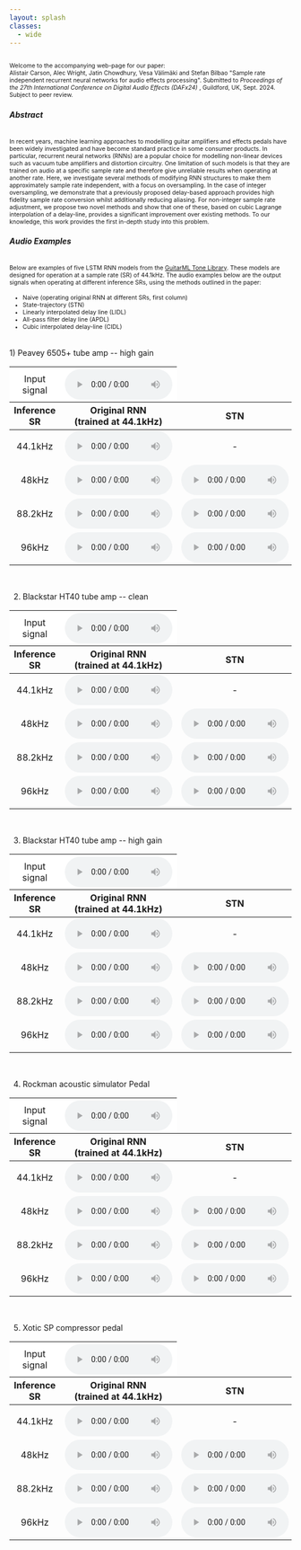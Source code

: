 ```yaml
---
layout: splash
classes:
  - wide
---
```

<p style="font-size: 0.75em">
<br>
Welcome to the accompanying web-page for our paper: <br>
Alistair Carson, Alec Wright, Jatin Chowdhury, Vesa Välimäki and Stefan Bilbao "Sample rate independent recurrent neural networks for audio effects processing". Submitted to <em> Proceedings of the 27th International Conference on Digital Audio Effects (DAFx24) </em>, Guildford, UK, Sept. 2024. Subject to peer review.
</p>



###### <b>Abstract</b>
<p style="font-size: 0.75em">
In recent years, machine learning approaches to modelling guitar amplifiers and effects pedals have been widely investigated and have become standard practice in some consumer products. In particular, recurrent neural networks (RNNs) are a popular choice for modelling non-linear devices such as vacuum tube amplifiers and distortion circuitry. One limitation of such models is that they are trained on audio at a specific sample rate and therefore give unreliable results when operating at another rate. Here, we investigate several methods of modifying RNN structures to make them approximately sample rate independent, with a focus on oversampling. In the case of integer oversampling, we demonstrate that a previously proposed delay-based approach provides high fidelity sample rate conversion whilst additionally reducing aliasing. For non-integer sample rate adjustment, we propose two novel methods and show that one of these, based on cubic Lagrange interpolation of a delay-line, provides a significant improvement over existing methods. To our knowledge, this work provides the first in-depth study into this problem.
</p>


###### <b>Audio Examples</b>
<p style="font-size: 0.75em">
Below are examples of five LSTM RNN models from the <a href="https://guitarml.com/tonelibrary/tonelib-pro.html">GuitarML Tone Library</a>. 
These models are designed for operation at a sample rate (SR) of 44.1kHz. The audio examples below are the output signals when operating at different inference SRs, using the methods outlined in the paper:
</p>
<ul>
  <li style="font-size: 0.75em"> Naive (operating original RNN at different SRs, first column)</li>
  <li style="font-size: 0.75em">State-trajectory (STN)</li>
  <li style="font-size: 0.75em">Linearly interpolated delay line (LIDL) </li>
  <li style="font-size: 0.75em">All-pass filter delay line (APDL) </li>
  <li style="font-size: 0.75em">Cubic interpolated delay-line (CIDL) </li>
</ul>

<br>
1) Peavey 6505+ tube amp -- high gain
<table>
  <thead>
    <tr>
      <th style="background: white; text-align: center; font-weight: normal">Input signal</th>
      <th style="background: white; text-align: center;">
        <audio controls style="width: 12em">
          <source src="audio/input_riff1.wav" type="audio/wav">
        </audio></th>
      <th style="border-left-style: hidden; border-top-style: hidden; visibility:  hidden; background: white; text-align: center"></th>
      <th colspan="3" style="text-align: center">Delay-based methods</th>
    </tr>
    <tr>
      <th style="text-align: center">Inference SR</th>
      <th style="text-align: center">Original RNN <br> (trained at 44.1kHz)</th>
      <th style="text-align: center">STN  </th>
      <th style="text-align: center">LIDL  </th>
      <th style="text-align: center">APDL (ours) </th>
      <th style="text-align: center">CIDL (ours) </th>
    </tr>
  </thead>
  <tbody>
    <tr>
      <td style="text-align: center">44.1kHz</td>
      <td style="text-align: center" >
        <audio controls style="width: 12em">
          <source src="audio/6505Plus_Red_DirectOut_44100_naive_riff1.wav" type="audio/wav">
        </audio></td>
      <td style="text-align: center">
        -</td>
      <td style="text-align: center">
        -</td>
      <td style="text-align: center">
        -</td>
      <td style="text-align: center">
        - </td>
    </tr>
    <tr>
      <td style="text-align: center">48kHz</td>
      <td style="text-align: center">
        <audio controls style="width: 12em">
          <source src="audio/6505Plus_Red_DirectOut_48000_naive_riff1.wav" type="audio/wav">        </audio></td>
      <td style="text-align: center">
        <audio controls style="width: 12em">
          <source src="audio/6505Plus_Red_DirectOut_48000_stn_riff1.wav" type="audio/wav">        </audio></td>
      <td style="text-align: center">
        <audio controls style="width: 12em">
          <source src="audio/6505Plus_Red_DirectOut_48000_lidl_riff1.wav" type="audio/wav">        </audio></td>
      <td style="text-align: center">
        <audio controls style="width: 12em">
          <source src="audio/6505Plus_Red_DirectOut_48000_apdl_riff1.wav" type="audio/wav">        </audio></td>
      <td style="text-align: center">
        <audio controls style="width: 12em">
          <source src="audio/6505Plus_Red_DirectOut_48000_lagrange_riff1.wav" type="audio/wav">        </audio></td>
    </tr>
    <tr>
      <td style="text-align: center">88.2kHz</td>
      <td style="text-align: center" >
        <audio controls style="width: 12em">
          <source src="audio/6505Plus_Red_DirectOut_88200_naive_riff1.wav" type="audio/wav">        </audio></td>
      <td style="text-align: center">
        <audio controls style="width: 12em">
          <source src="audio/6505Plus_Red_DirectOut_88200_stn_riff1.wav" type="audio/wav">        </audio></td>
      <td style="text-align: center" colspan="3" style="text-align: center">
        <audio controls style="width: 12em">
          <source src="audio/6505Plus_Red_DirectOut_88200_lidl_riff1.wav" type="audio/wav">        </audio></td>
    </tr>
    <tr>
      <td style="text-align: center">96kHz</td>
      <td style="text-align: center">
        <audio controls style="width: 12em">
          <source src="audio/6505Plus_Red_DirectOut_96000_naive_riff1.wav" type="audio/wav">        </audio></td>
      <td style="text-align: center">
        <audio controls style="width: 12em">
          <source src="audio/6505Plus_Red_DirectOut_96000_stn_riff1.wav" type="audio/wav">        </audio></td>
      <td style="text-align: center">
        <audio controls style="width: 12em">
          <source src="audio/6505Plus_Red_DirectOut_96000_lidl_riff1.wav" type="audio/wav">        </audio></td>
      <td style="text-align: center">
        <audio controls style="width: 12em">
          <source src="audio/6505Plus_Red_DirectOut_96000_apdl_riff1.wav" type="audio/wav">        </audio></td>
      <td style="text-align: center">
        <audio controls style="width: 12em">
          <source src="audio/6505Plus_Red_DirectOut_96000_lagrange_riff1.wav" type="audio/wav">        </audio></td>
    </tr>
  </tbody>
</table>
<br>

2) Blackstar HT40 tube amp -- clean
<table>

  <thead>
    <tr>
      <th style="background: white; text-align: center; font-weight: normal">Input signal</th>
      <th style="background: white; text-align: center;">
        <audio controls style="width: 12em">
          <source src="audio/input_riff2.wav" type="audio/wav">
        </audio></th>
      <th style="border-left-style: hidden; border-top-style: hidden; visibility:  hidden; background: white; text-align: center"></th>
      <th colspan="3" style="text-align: center">Delay-based methods</th>
    </tr>
    <tr>
      <th style="text-align: center">Inference SR</th>
      <th style="text-align: center">Original RNN <br> (trained at 44.1kHz) </th>
      <th style="text-align: center">STN  </th>
      <th style="text-align: center">LIDL  </th>
      <th style="text-align: center">APDL (ours) </th>
      <th style="text-align: center">CIDL (ours) </th>
    </tr>
  </thead>
  <tbody>
    <tr>
      <td style="text-align: center">44.1kHz</td>
      <td style="text-align: center" >
        <audio controls style="width: 12em">
          <source src="audio/BlackstarHT40_AmpClean_44100_naive_riff2.wav" type="audio/wav">
        </audio></td>
      <td style="text-align: center">
        -</td>
      <td style="text-align: center">
        -</td>
      <td style="text-align: center">
        -</td>
      <td style="text-align: center">
        - </td>
    </tr>
    <tr>
      <td style="text-align: center">48kHz</td>
      <td style="text-align: center">
        <audio controls style="width: 12em">
          <source src="audio/BlackstarHT40_AmpClean_48000_naive_riff2.wav" type="audio/wav">        </audio></td>
      <td style="text-align: center">
        <audio controls style="width: 12em">
          <source src="audio/BlackstarHT40_AmpClean_48000_stn_riff2.wav" type="audio/wav">        </audio></td>
      <td style="text-align: center">
        <audio controls style="width: 12em">
          <source src="audio/BlackstarHT40_AmpClean_48000_lidl_riff2.wav" type="audio/wav">        </audio></td>
      <td style="text-align: center">
        <audio controls style="width: 12em">
          <source src="audio/BlackstarHT40_AmpClean_48000_apdl_riff2.wav" type="audio/wav">        </audio></td>
      <td style="text-align: center">
        <audio controls style="width: 12em">
          <source src="audio/BlackstarHT40_AmpClean_48000_lagrange_riff2.wav" type="audio/wav">        </audio></td>
    </tr>
    <tr>
      <td style="text-align: center">88.2kHz</td>
      <td style="text-align: center" >
        <audio controls style="width: 12em">
          <source src="audio/BlackstarHT40_AmpClean_88200_naive_riff2.wav" type="audio/wav">        </audio></td>
      <td style="text-align: center">
        <audio controls style="width: 12em">
          <source src="audio/BlackstarHT40_AmpClean_88200_stn_riff2.wav" type="audio/wav">        </audio></td>
      <td style="text-align: center" colspan="3" style="text-align: center">
        <audio controls style="width: 12em">
          <source src="audio/BlackstarHT40_AmpClean_88200_lidl_riff2.wav" type="audio/wav">        </audio></td>
    </tr>
    <tr>
      <td style="text-align: center">96kHz</td>
      <td style="text-align: center">
        <audio controls style="width: 12em">
          <source src="audio/BlackstarHT40_AmpClean_96000_naive_riff2.wav" type="audio/wav">        </audio></td>
      <td style="text-align: center">
        <audio controls style="width: 12em">
          <source src="audio/BlackstarHT40_AmpClean_96000_stn_riff2.wav" type="audio/wav">        </audio></td>
      <td style="text-align: center">
        <audio controls style="width: 12em">
          <source src="audio/BlackstarHT40_AmpClean_96000_lidl_riff2.wav" type="audio/wav">        </audio></td>
      <td style="text-align: center">
        <audio controls style="width: 12em">
          <source src="audio/BlackstarHT40_AmpClean_96000_apdl_riff2.wav" type="audio/wav">        </audio></td>
      <td style="text-align: center">
        <audio controls style="width: 12em">
          <source src="audio/BlackstarHT40_AmpClean_96000_lagrange_riff2.wav" type="audio/wav">        </audio></td>
    </tr>
  </tbody>
</table>
<br>

3) Blackstar HT40 tube amp -- high gain
<table>
  <thead>
    <tr>
      <th style="background: white; text-align: center; font-weight: normal">Input signal</th>
      <th style="background: white; text-align: center;">
        <audio controls style="width: 12em">
          <source src="audio/input_riff2.wav" type="audio/wav">
        </audio></th>
      <th style="border-left-style: hidden; border-top-style: hidden; visibility:  hidden; background: white; text-align: center"></th>
      <th colspan="3" style="text-align: center">Delay-based methods</th>
    </tr>
    <tr>
      <th style="text-align: center">Inference SR</th>
      <th style="text-align: center">Original RNN <br> (trained at 44.1kHz) </th>
      <th style="text-align: center">STN  </th>
      <th style="text-align: center">LIDL  </th>
      <th style="text-align: center">APDL (ours) </th>
      <th style="text-align: center">CIDL (ours) </th>
    </tr>
  </thead>
  <tbody>
    <tr>
      <td style="text-align: center">44.1kHz</td>
      <td style="text-align: center" >
        <audio controls style="width: 12em">
          <source src="audio/BlackstarHT40_AmpHighGain_44100_naive_riff2.wav" type="audio/wav">
        </audio></td>
      <td style="text-align: center">
        -</td>
      <td style="text-align: center">
        -</td>
      <td style="text-align: center">
        -</td>
      <td style="text-align: center">
        - </td>
    </tr>
    <tr>
      <td style="text-align: center">48kHz</td>
      <td style="text-align: center">
        <audio controls style="width: 12em">
          <source src="audio/BlackstarHT40_AmpHighGain_48000_naive_riff2.wav" type="audio/wav">        </audio></td>
      <td style="text-align: center">
        <audio controls style="width: 12em">
          <source src="audio/BlackstarHT40_AmpHighGain_48000_stn_riff2.wav" type="audio/wav">        </audio></td>
      <td style="text-align: center">
        <audio controls style="width: 12em">
          <source src="audio/BlackstarHT40_AmpHighGain_48000_lidl_riff2.wav" type="audio/wav">        </audio></td>
      <td style="text-align: center">
        <audio controls style="width: 12em">
          <source src="audio/BlackstarHT40_AmpHighGain_48000_apdl_riff2.wav" type="audio/wav">        </audio></td>
      <td style="text-align: center">
        <audio controls style="width: 12em">
          <source src="audio/BlackstarHT40_AmpHighGain_48000_lagrange_riff2.wav" type="audio/wav">        </audio></td>
    </tr>
    <tr>
      <td style="text-align: center">88.2kHz</td>
      <td style="text-align: center" >
        <audio controls style="width: 12em">
          <source src="audio/BlackstarHT40_AmpHighGain_88200_naive_riff2.wav" type="audio/wav">        </audio></td>
      <td style="text-align: center">
        <audio controls style="width: 12em">
          <source src="audio/BlackstarHT40_AmpHighGain_88200_stn_riff2.wav" type="audio/wav">        </audio></td>
      <td style="text-align: center" colspan="3" style="text-align: center">
        <audio controls style="width: 12em">
          <source src="audio/BlackstarHT40_AmpHighGain_88200_lidl_riff2.wav" type="audio/wav">        </audio></td>
    </tr>
    <tr>
      <td style="text-align: center">96kHz</td>
      <td style="text-align: center">
        <audio controls style="width: 12em">
          <source src="audio/BlackstarHT40_AmpHighGain_96000_naive_riff2.wav" type="audio/wav">        </audio></td>
      <td style="text-align: center">
        <audio controls style="width: 12em">
          <source src="audio/BlackstarHT40_AmpHighGain_96000_stn_riff2.wav" type="audio/wav">        </audio></td>
      <td style="text-align: center">
        <audio controls style="width: 12em">
          <source src="audio/BlackstarHT40_AmpHighGain_96000_lidl_riff2.wav" type="audio/wav">        </audio></td>
      <td style="text-align: center">
        <audio controls style="width: 12em">
          <source src="audio/BlackstarHT40_AmpHighGain_96000_apdl_riff2.wav" type="audio/wav">        </audio></td>
      <td style="text-align: center">
        <audio controls style="width: 12em">
          <source src="audio/BlackstarHT40_AmpHighGain_96000_lagrange_riff2.wav" type="audio/wav">        </audio></td>
    </tr>
  </tbody>
</table>
<br>

4) Rockman acoustic simulator Pedal
<table>
  <thead>
    <tr>
      <th style="background: white; text-align: center; font-weight: normal">Input signal</th>
      <th style="background: white; text-align: center;">
        <audio controls style="width: 12em">
          <source src="audio/input_riff3.wav" type="audio/wav">
        </audio></th>
      <th style="border-left-style: hidden; border-top-style: hidden; visibility:  hidden; background: white; text-align: center"></th>
      <th colspan="3" style="text-align: center">Delay-based methods</th>
    </tr>
    <tr>
      <th style="text-align: center">Inference SR</th>
      <th style="text-align: center">Original RNN <br> (trained at 44.1kHz) </th>
      <th style="text-align: center">STN  </th>
      <th style="text-align: center">LIDL  </th>
      <th style="text-align: center">APDL (ours) </th>
      <th style="text-align: center">CIDL (ours) </th>
    </tr>
  </thead>
  <tbody>
    <tr>
      <td style="text-align: center">44.1kHz</td>
      <td style="text-align: center" >
        <audio controls style="width: 12em">
          <source src="audio/RockmanAcoustic_Pedal_44100_naive_riff3.wav" type="audio/wav">
        </audio></td>
      <td style="text-align: center">
        -</td>
      <td style="text-align: center">
        -</td>
      <td style="text-align: center">
        -</td>
      <td style="text-align: center">
        - </td>
    </tr>
    <tr>
      <td style="text-align: center">48kHz</td>
      <td style="text-align: center">
        <audio controls style="width: 12em">
          <source src="audio/RockmanAcoustic_Pedal_48000_naive_riff3.wav" type="audio/wav">        </audio></td>
      <td style="text-align: center">
        <audio controls style="width: 12em">
          <source src="audio/RockmanAcoustic_Pedal_48000_stn_riff3.wav" type="audio/wav">        </audio></td>
      <td style="text-align: center">
        <audio controls style="width: 12em">
          <source src="audio/RockmanAcoustic_Pedal_48000_lidl_riff3.wav" type="audio/wav">        </audio></td>
      <td style="text-align: center">
        <audio controls style="width: 12em">
          <source src="audio/RockmanAcoustic_Pedal_48000_apdl_riff3.wav" type="audio/wav">        </audio></td>
      <td style="text-align: center">
        <audio controls style="width: 12em">
          <source src="audio/RockmanAcoustic_Pedal_48000_lagrange_riff3.wav" type="audio/wav">        </audio></td>
    </tr>
    <tr>
      <td style="text-align: center">88.2kHz</td>
      <td style="text-align: center" >
        <audio controls style="width: 12em">
          <source src="audio/RockmanAcoustic_Pedal_88200_naive_riff3.wav" type="audio/wav">        </audio></td>
      <td style="text-align: center">
        <audio controls style="width: 12em">
          <source src="audio/RockmanAcoustic_Pedal_88200_stn_riff3.wav" type="audio/wav">        </audio></td>
      <td style="text-align: center" colspan="3" style="text-align: center">
        <audio controls style="width: 12em">
          <source src="audio/RockmanAcoustic_Pedal_88200_lidl_riff3.wav" type="audio/wav">        </audio></td>
    </tr>
    <tr>
      <td style="text-align: center">96kHz</td>
      <td style="text-align: center">
        <audio controls style="width: 12em">
          <source src="audio/RockmanAcoustic_Pedal_96000_naive_riff3.wav" type="audio/wav">        </audio></td>
      <td style="text-align: center">
        <audio controls style="width: 12em">
          <source src="audio/RockmanAcoustic_Pedal_96000_stn_riff3.wav" type="audio/wav">        </audio></td>
      <td style="text-align: center">
        <audio controls style="width: 12em">
          <source src="audio/RockmanAcoustic_Pedal_96000_lidl_riff3.wav" type="audio/wav">        </audio></td>
      <td style="text-align: center">
        <audio controls style="width: 12em">
          <source src="audio/RockmanAcoustic_Pedal_96000_apdl_riff3.wav" type="audio/wav">        </audio></td>
      <td style="text-align: center">
        <audio controls style="width: 12em">
          <source src="audio/RockmanAcoustic_Pedal_96000_lagrange_riff3.wav" type="audio/wav">        </audio></td>
    </tr>
  </tbody>
</table>
<br>

5) Xotic SP compressor pedal
<table>
  <thead>
    <tr>
      <th style="background: white; text-align: center; font-weight: normal">Input signal</th>
      <th style="background: white; text-align: center;">
        <audio controls style="width: 12em">
          <source src="audio/input_riff4.wav" type="audio/wav">
        </audio></th>
      <th style="border-left-style: hidden; border-top-style: hidden; visibility:  hidden; background: white; text-align: center"></th>
      <th colspan="3" style="text-align: center">Delay-based methods</th>
    </tr>
    <tr>
      <th style="text-align: center">Inference SR</th>
      <th style="text-align: center">Original RNN <br> (trained at 44.1kHz) </th>
      <th style="text-align: center">STN  </th>
      <th style="text-align: center">LIDL  </th>
      <th style="text-align: center">APDL (ours) </th>
      <th style="text-align: center">CIDL (ours) </th>
    </tr>
  </thead>
  <tbody>
    <tr>
      <td style="text-align: center">44.1kHz</td>
      <td style="text-align: center" >
        <audio controls style="width: 12em">
          <source src="audio/XComp_Pedal_44100_naive_riff4.wav" type="audio/wav">
        </audio></td>
      <td style="text-align: center">
        -</td>
      <td style="text-align: center">
        -</td>
      <td style="text-align: center">
        -</td>
      <td style="text-align: center">
        - </td>
    </tr>
    <tr>
      <td style="text-align: center">48kHz</td>
      <td style="text-align: center">
        <audio controls style="width: 12em">
          <source src="audio/XComp_Pedal_48000_naive_riff4.wav" type="audio/wav">        </audio></td>
      <td style="text-align: center">
        <audio controls style="width: 12em">
          <source src="audio/XComp_Pedal_48000_stn_riff4.wav" type="audio/wav">        </audio></td>
      <td style="text-align: center">
        <audio controls style="width: 12em">
          <source src="audio/XComp_Pedal_48000_lidl_riff4.wav" type="audio/wav">        </audio></td>
      <td style="text-align: center">
        <audio controls style="width: 12em">
          <source src="audio/XComp_Pedal_48000_apdl_riff4.wav" type="audio/wav">        </audio></td>
      <td style="text-align: center">
        <audio controls style="width: 12em">
          <source src="audio/XComp_Pedal_48000_lagrange_riff4.wav" type="audio/wav">        </audio></td>
    </tr>
    <tr>
      <td style="text-align: center">88.2kHz</td>
      <td style="text-align: center" >
        <audio controls style="width: 12em">
          <source src="audio/XComp_Pedal_88200_naive_riff4.wav" type="audio/wav">        </audio></td>
      <td style="text-align: center">
        <audio controls style="width: 12em">
          <source src="audio/XComp_Pedal_88200_stn_riff4.wav" type="audio/wav">        </audio></td>
      <td style="text-align: center" colspan="3" style="text-align: center">
        <audio controls style="width: 12em">
          <source src="audio/XComp_Pedal_88200_lidl_riff4.wav" type="audio/wav">        </audio></td>
    </tr>
    <tr>
      <td style="text-align: center">96kHz</td>
      <td style="text-align: center">
        <audio controls style="width: 12em">
          <source src="audio/XComp_Pedal_96000_naive_riff4.wav" type="audio/wav">        </audio></td>
      <td style="text-align: center">
        <audio controls style="width: 12em">
          <source src="audio/XComp_Pedal_96000_stn_riff4.wav" type="audio/wav">        </audio></td>
      <td style="text-align: center">
        <audio controls style="width: 12em">
          <source src="audio/XComp_Pedal_96000_lidl_riff4.wav" type="audio/wav">        </audio></td>
      <td style="text-align: center">
        <audio controls style="width: 12em">
          <source src="audio/XComp_Pedal_96000_apdl_riff4.wav" type="audio/wav">        </audio></td>
      <td style="text-align: center">
        <audio controls style="width: 12em">
          <source src="audio/XComp_Pedal_96000_lagrange_riff4.wav" type="audio/wav">        </audio></td>
    </tr>
  </tbody>
</table>

